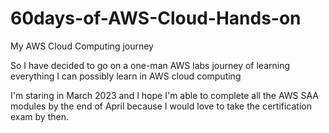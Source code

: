 # 60days-of-AWS-Cloud-Hands-on
My AWS Cloud Computing journey

So I have decided to go on a one-man AWS labs journey of learning everything I can possibly learn in AWS cloud computing

I'm staring in March 2023 and I hope I'm able to complete all the AWS SAA modules by the end of April because I would love to take the certification exam by then.




